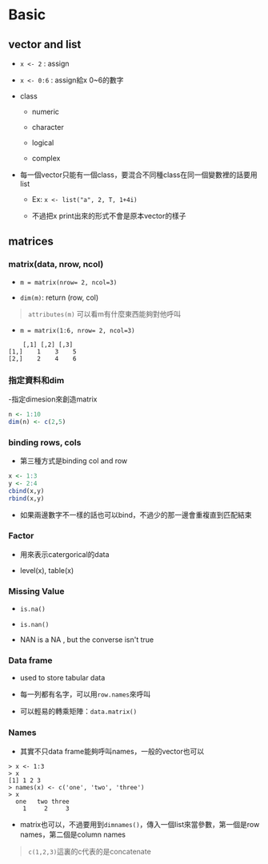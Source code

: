 # Basic

## vector and list

- `x <- 2` : assign

- `x <- 0:6` : assign給x 0~6的數字

- class
    
    - numeric

    - character

    - logical

    - complex

- 每一個vector只能有一個class，要混合不同種class在同一個變數裡的話要用list

    - Ex: `x <- list("a", 2, T, 1+4i)`

    - 不過把x print出來的形式不會是原本vector的樣子

## matrices

### matrix(data, nrow, ncol)

- `m = matrix(nrow= 2, ncol=3)`

- `dim(m)`: return (row, col)

> `attributes(m)` 可以看m有什麼東西能夠對他呼叫

- `m = matrix(1:6, nrow= 2, ncol=3)`

```
    [,1] [,2] [,3]
[1,]    1    3    5
[2,]    2    4    6

```

### 指定資料和dim

-指定dimesion來創造matrix

```r
n <- 1:10
dim(n) <- c(2,5)
```

### binding rows, cols

- 第三種方式是binding col and row

```r
x <- 1:3
y <- 2:4
cbind(x,y)
rbind(x,y)
```

- 如果兩邊數字不一樣的話也可以bind，不過少的那一邊會重複直到匹配結束

### Factor

- 用來表示catergorical的data

- level(x), table(x)

### Missing Value

- `is.na()`

- `is.nan()`

- NAN is a NA , but the converse isn't true

### Data frame

- used to store tabular data

- 每一列都有名字，可以用`row.names`來呼叫

- 可以輕易的轉乘矩陣：`data.matrix()`

### Names

- 其實不只data frame能夠呼叫names，一般的vector也可以

```
> x <- 1:3
> x
[1] 1 2 3
> names(x) <- c('one', 'two', 'three')
> x
  one   two three 
    1     2     3    
```

- matrix也可以，不過要用到`dimnames()`，傳入一個list來當參數，第一個是row names，第二個是column names

> `c(1,2,3)`這裏的c代表的是concatenate